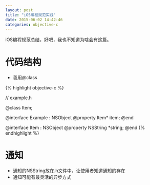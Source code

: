 ```yaml
---
layout: post
title: "iOS编程规范实践"
date: 2015-06-02 14:42:46
categories: objective-c
---
```


iOS编程规范总结，好吧，我也不知道为啥会有这篇。

# 代码结构

+ 善用@class

{% highlight objective-c %}

// example.h

@class Item;

@interface Example : NSObject
@property Item* item;
@end

@interface Item : NSObject
@property NSString *string;
@end
{% endhighlight %}

# 通知
+ 通知的NSString放在.h文件中，让使用者知道通知的存在
+ 通知可能有最灵活的异步方式


